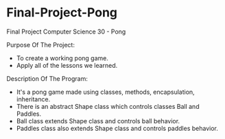 # Final-Project-Pong
Final Project Computer Science 30 - Pong

Purpose Of The Project:
- To create a working pong game.
- Apply all of the lessons we learned.

Description Of The Program:
- It's a pong game made using classes, methods, encapsulation, inheritance.
- There is an abstract Shape class which controls classes Ball and Paddles.
- Ball class extends Shape class and controls ball behavior.
- Paddles class also extends Shape class and controls paddles behavior. 

